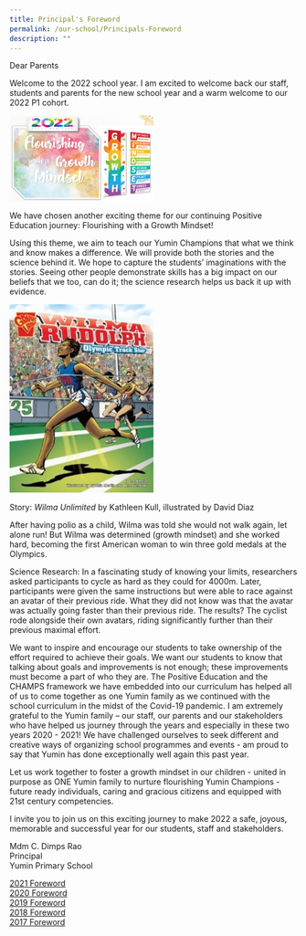 ```yaml
---
title: Principal's Foreword
permalink: /our-school/Principals-Foreword
description: ""
---
```

Dear Parents    

  

Welcome to the 2022 school year. I am excited to welcome back our staff, students and parents for the new school year and a warm welcome to our 2022 P1 cohort.

<img src="/images/1stpic.png" 
     style="width:50%">

We have chosen another exciting theme for our continuing Positive Education journey: Flourishing with a Growth Mindset!

  

Using this theme, we aim to teach our Yumin Champions that what we think and know makes a difference. We will provide both the stories and the science behind it. We hope to capture the students’ imaginations with the stories. Seeing other people demonstrate skills has a big impact on our beliefs that we too, can do it; the science research helps us back it up with evidence.


<img src="/images/2ndpic.jpg" 
     style="width:50%">
		 
Story: _Wilma Unlimited_ by Kathleen Kull, illustrated by David Diaz  
  
After having polio as a child, Wilma was told she would not walk again, let alone run! But Wilma was determined (growth mindset) and she worked hard, becoming the first American woman to win three gold medals at the Olympics.  
  
Science Research: In a fascinating study of knowing your limits, researchers asked participants to cycle as hard as they could for 4000m. Later, participants were given the same instructions but were able to race against an avatar of their previous ride. What they did not know was that the avatar was actually going faster than their previous ride. The results? The cyclist rode alongside their own avatars, riding significantly further than their previous maximal effort.

We want to inspire and encourage our students to take ownership of the effort required to achieve their goals. We want our students to know that talking about goals and improvements is not enough; these improvements must become a part of who they are. The Positive Education and the CHAMPS framework we have embedded into our curriculum has helped all of us to come together as one Yumin family as we continued with the school curriculum in the midst of the Covid-19 pandemic. I am extremely grateful to the Yumin family – our staff, our parents and our stakeholders who have helped us journey through the years and especially in these two years 2020 - 2021! We have challenged ourselves to seek different and creative ways of organizing school programmes and events - am proud to say that Yumin has done exceptionally well again this past year.

  

Let us work together to foster a growth mindset in our children - united in purpose as ONE Yumin family to nurture flourishing Yumin Champions - future ready individuals, caring and gracious citizens and equipped with 21st century competencies.

  

I invite you to join us on this exciting journey to make 2022 a safe, joyous, memorable and successful year for our students, staff and stakeholders.

  
  
  
Mdm C. Dimps Rao  
Principal  
Yumin Primary School

[2021 Foreword](/files/2021%20Principals%20Foreword.pdf)<br>
[2020 Foreword](/files/2020%20Foreword.pdf)<br>
[2019 Foreword](/files/2019%20Forward.pdf)<br>
[2018 Foreword](/files/2018%20Foreword.pdf)<br>
[2017 Foreword](/files/2017%20Foreword.pdf)